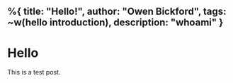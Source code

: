 %{
  title: "Hello!",
  author: "Owen Bickford",
  tags: ~w(hello introduction),
  description: "whoami"
}
---
# Hello

This is a test post.